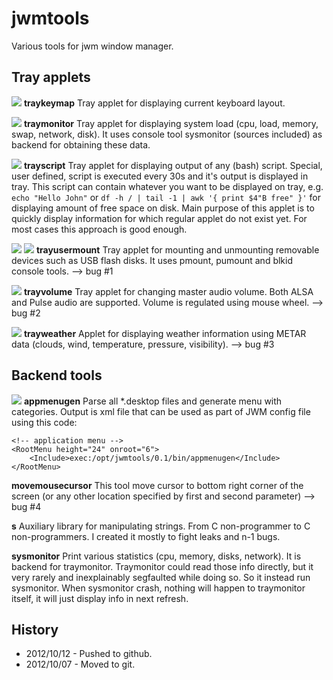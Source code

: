 jwmtools
========

Various tools for jwm window manager.

Tray applets
------------

![](https://github.com/kostelnik/jwmtools/raw/master/doc/traykeymap.png) **traykeymap**
Tray applet for displaying current keyboard layout.

![](https://github.com/kostelnik/jwmtools/raw/master/doc/traymonitor.png) **traymonitor**
Tray applet for displaying system load (cpu, load, memory, swap, network, 
disk). It uses console tool sysmonitor (sources included) as backend for 
obtaining these data.
                         
![](https://github.com/kostelnik/jwmtools/raw/master/doc/trayscript.png) **trayscript**
Tray applet for displaying output of any (bash) script. Special, user defined,
script is executed every 30s and it's output is displayed in tray. This
script can contain whatever you want to be displayed on tray, e.g. 
`echo "Hello John"` or `df -h / | tail -1 | awk '{ print $4"B free" }'` for
displaying amount of free space on disk. Main purpose of this applet is to
quickly display information for which regular applet do not exist yet. For most
cases this approach is good enough.

![](https://github.com/kostelnik/jwmtools/raw/master/doc/trayusermount.png) ![](https://github.com/kostelnik/jwmtools/raw/master/doc/trayusermount2.png) **trayusermount**
Tray applet for mounting and unmounting removable devices such as USB flash
disks. It uses pmount, pumount and blkid console tools. --> bug #1

![](https://github.com/kostelnik/jwmtools/raw/master/doc/trayvolume.png) **trayvolume**
Tray applet for changing master audio volume. Both ALSA and Pulse audio are
supported. Volume is regulated using mouse wheel. --> bug #2

![](https://github.com/kostelnik/jwmtools/raw/master/doc/trayweather1.png) **trayweather**
Applet for displaying weather information using METAR data (clouds, wind, 
temperature, pressure, visibility). --> bug #3

Backend tools
-------------

![](https://github.com/kostelnik/jwmtools/raw/master/doc/appmenugen.png) **appmenugen**
Parse all *.desktop files and generate menu with categories. Output is xml
file that can be used as part of JWM config file using this code:

    <!-- application menu -->
    <RootMenu height="24" onroot="6">
        <Include>exec:/opt/jwmtools/0.1/bin/appmenugen</Include>
    </RootMenu>

**movemousecursor**
This tool move cursor to bottom right corner of the screen (or any other
location specified by first and second parameter) --> bug #4

**s**
Auxiliary library for manipulating strings. From C non-programmer to C 
non-programmers. I created it mostly to fight leaks and n-1 bugs.

**sysmonitor**
Print various statistics (cpu, memory, disks, network). It is backend for
traymonitor. Traymonitor could read those info directly, but it very rarely
and inexplainably segfaulted while doing so. So it instead run sysmonitor. 
When sysmonitor crash, nothing will happen to traymonitor itself, it will 
just display info in next refresh.

History
-------

- 2012/10/12 - Pushed to github.
- 2012/10/07 - Moved to git.
